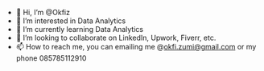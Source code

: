 - 👋 Hi, I’m @Okfiz
- 👀 I’m interested in Data Analytics
- 🌱 I’m currently learning Data Analytics
- 💞️ I’m looking to collaborate on LinkedIn, Upwork, Fiverr, etc.
- 📫 How to reach me, you can emailing me @okfi.zumi@gmail.com or my phone 085785112910

<!---
Okfiz/Okfiz is a ✨ special ✨ repository because its `README.md` (this file) appears on your GitHub profile.
You can click the Preview link to take a look at your changes.
--->
